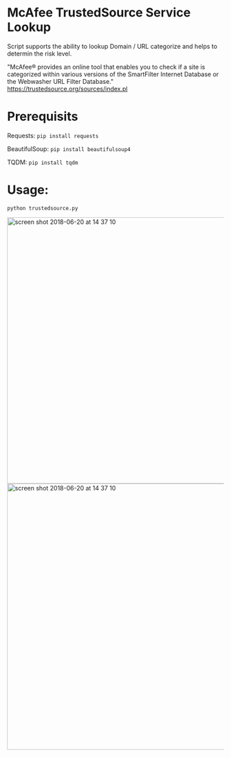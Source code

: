 # McAfee TrustedSource Service Lookup

Script supports the ability to lookup Domain / URL categorize and helps to determin the risk level.

"McAfee® provides an online tool that enables you to check if a site is categorized within various versions of the SmartFilter Internet Database or the Webwasher URL Filter Database." https://trustedsource.org/sources/index.pl

# Prerequisits

Requests: ```pip install requests```

BeautifulSoup: ```pip install beautifulsoup4```

TQDM: ```pip install tqdm```

# Usage:

```python trustedsource.py```

<img width="620" alt="screen shot 2018-06-20 at 14 37 10" src="https://raw.githubusercontent.com/jsinix/TrustedSource-Service-Lookup/master/usage.png">

<img width="620" alt="screen shot 2018-06-20 at 14 37 10" src="https://raw.githubusercontent.com/jsinix/TrustedSource-Service-Lookup/master/progress_bar.png">


